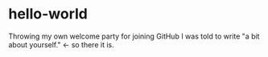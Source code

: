 # hello-world
Throwing my own welcome party for joining GitHub
I was told to write "a bit about yourself." <- so there it is.
